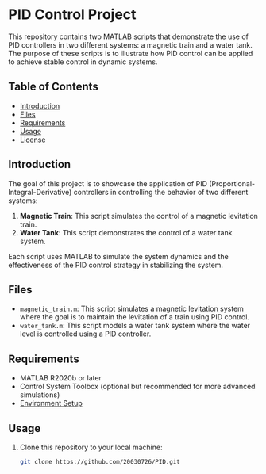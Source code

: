 # PID Control Project

This repository contains two MATLAB scripts that demonstrate the use of PID controllers in two different systems: a magnetic train and a water tank. The purpose of these scripts is to illustrate how PID control can be applied to achieve stable control in dynamic systems.

## Table of Contents
- [Introduction](#introduction)
- [Files](#files)
- [Requirements](#requirements)
- [Usage](#usage)
- [License](#license)

## Introduction

The goal of this project is to showcase the application of PID (Proportional-Integral-Derivative) controllers in controlling the behavior of two different systems:
1. **Magnetic Train**: This script simulates the control of a magnetic levitation train.
2. **Water Tank**: This script demonstrates the control of a water tank system.

Each script uses MATLAB to simulate the system dynamics and the effectiveness of the PID control strategy in stabilizing the system.

## Files

- `magnetic_train.m`: This script simulates a magnetic levitation system where the goal is to maintain the levitation of a train using PID control.
- `water_tank.m`: This script models a water tank system where the water level is controlled using a PID controller.

## Requirements

- MATLAB R2020b or later
- Control System Toolbox (optional but recommended for more advanced simulations)
- [Environment Setup](Environment_setup.jpeg)

## Usage

1. Clone this repository to your local machine:
   ```bash
   git clone https://github.com/20030726/PID.git
